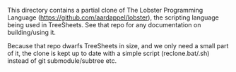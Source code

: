 This directory contains a partial clone of The Lobster Programming Language
(https://github.com/aardappel/lobster), the scripting language being used in
TreeSheets. See that repo for any documentation on building/using it.

Because that repo dwarfs TreeSheets in size, and we only need a small part of
it, the clone is kept up to date with a simple script (reclone.bat/.sh)
instead of git submodule/subtree etc.
